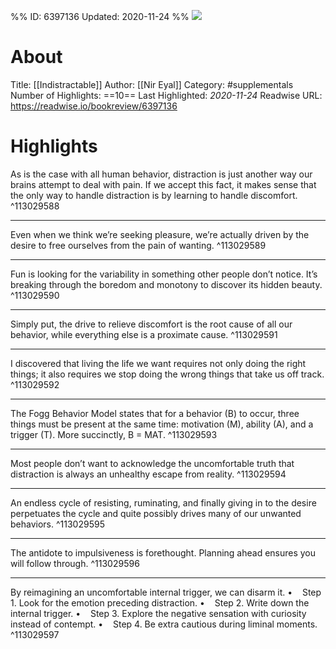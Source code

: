 %%
ID: 6397136
Updated: 2020-11-24
%%
![](https://images-na.ssl-images-amazon.com/images/I/41SKW5hznWL._SL500_.jpg)

# About
Title: [[Indistractable]]
Author: [[Nir Eyal]]
Category: #supplementals
Number of Highlights: ==10==
Last Highlighted: *2020-11-24*
Readwise URL: https://readwise.io/bookreview/6397136

# Highlights 
As is the case with all human behavior, distraction is just another way our brains attempt to deal with pain. If we accept this fact, it makes sense that the only way to handle distraction is by learning to handle discomfort.  ^113029588

---

Even when we think we’re seeking pleasure, we’re actually driven by the desire to free ourselves from the pain of wanting.  ^113029589

---

Fun is looking for the variability in something other people don’t notice. It’s breaking through the boredom and monotony to discover its hidden beauty.  ^113029590

---

Simply put, the drive to relieve discomfort is the root cause of all our behavior, while everything else is a proximate cause.  ^113029591

---

I discovered that living the life we want requires not only doing the right things; it also requires we stop doing the wrong things that take us off track.  ^113029592

---

The Fogg Behavior Model states that for a behavior (B) to occur, three things must be present at the same time: motivation (M), ability (A), and a trigger (T). More succinctly, B = MAT.  ^113029593

---

Most people don’t want to acknowledge the uncomfortable truth that distraction is always an unhealthy escape from reality.  ^113029594

---

An endless cycle of resisting, ruminating, and finally giving in to the desire perpetuates the cycle and quite possibly drives many of our unwanted behaviors.  ^113029595

---

The antidote to impulsiveness is forethought. Planning ahead ensures you will follow through.  ^113029596

---

By reimagining an uncomfortable internal trigger, we can disarm it. •    Step 1. Look for the emotion preceding distraction. •    Step 2. Write down the internal trigger. •    Step 3. Explore the negative sensation with curiosity instead of contempt. •    Step 4. Be extra cautious during liminal moments.  ^113029597

